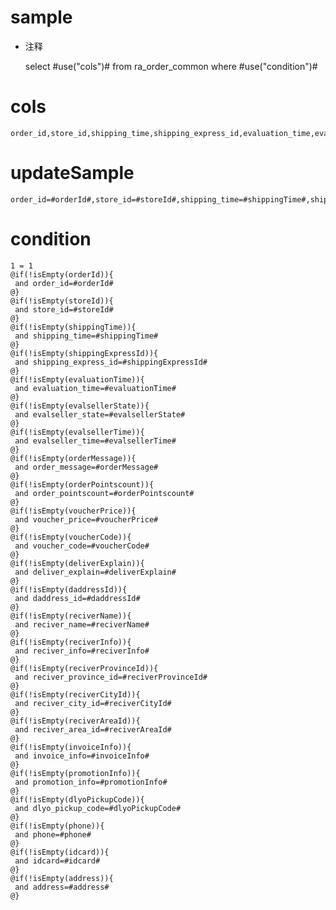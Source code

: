 sample
===
* 注释

	select #use("cols")# from ra_order_common  where  #use("condition")#

cols
===
	order_id,store_id,shipping_time,shipping_express_id,evaluation_time,evalseller_state,evalseller_time,order_message,order_pointscount,voucher_price,voucher_code,deliver_explain,daddress_id,reciver_name,reciver_info,reciver_province_id,reciver_city_id,reciver_area_id,invoice_info,promotion_info,dlyo_pickup_code,phone,idcard,address

updateSample
===
	
	order_id=#orderId#,store_id=#storeId#,shipping_time=#shippingTime#,shipping_express_id=#shippingExpressId#,evaluation_time=#evaluationTime#,evalseller_state=#evalsellerState#,evalseller_time=#evalsellerTime#,order_message=#orderMessage#,order_pointscount=#orderPointscount#,voucher_price=#voucherPrice#,voucher_code=#voucherCode#,deliver_explain=#deliverExplain#,daddress_id=#daddressId#,reciver_name=#reciverName#,reciver_info=#reciverInfo#,reciver_province_id=#reciverProvinceId#,reciver_city_id=#reciverCityId#,reciver_area_id=#reciverAreaId#,invoice_info=#invoiceInfo#,promotion_info=#promotionInfo#,dlyo_pickup_code=#dlyoPickupCode#,phone=#phone#,idcard=#idcard#,address=#address#

condition
===

	1 = 1  
	@if(!isEmpty(orderId)){
	 and order_id=#orderId#
	@}
	@if(!isEmpty(storeId)){
	 and store_id=#storeId#
	@}
	@if(!isEmpty(shippingTime)){
	 and shipping_time=#shippingTime#
	@}
	@if(!isEmpty(shippingExpressId)){
	 and shipping_express_id=#shippingExpressId#
	@}
	@if(!isEmpty(evaluationTime)){
	 and evaluation_time=#evaluationTime#
	@}
	@if(!isEmpty(evalsellerState)){
	 and evalseller_state=#evalsellerState#
	@}
	@if(!isEmpty(evalsellerTime)){
	 and evalseller_time=#evalsellerTime#
	@}
	@if(!isEmpty(orderMessage)){
	 and order_message=#orderMessage#
	@}
	@if(!isEmpty(orderPointscount)){
	 and order_pointscount=#orderPointscount#
	@}
	@if(!isEmpty(voucherPrice)){
	 and voucher_price=#voucherPrice#
	@}
	@if(!isEmpty(voucherCode)){
	 and voucher_code=#voucherCode#
	@}
	@if(!isEmpty(deliverExplain)){
	 and deliver_explain=#deliverExplain#
	@}
	@if(!isEmpty(daddressId)){
	 and daddress_id=#daddressId#
	@}
	@if(!isEmpty(reciverName)){
	 and reciver_name=#reciverName#
	@}
	@if(!isEmpty(reciverInfo)){
	 and reciver_info=#reciverInfo#
	@}
	@if(!isEmpty(reciverProvinceId)){
	 and reciver_province_id=#reciverProvinceId#
	@}
	@if(!isEmpty(reciverCityId)){
	 and reciver_city_id=#reciverCityId#
	@}
	@if(!isEmpty(reciverAreaId)){
	 and reciver_area_id=#reciverAreaId#
	@}
	@if(!isEmpty(invoiceInfo)){
	 and invoice_info=#invoiceInfo#
	@}
	@if(!isEmpty(promotionInfo)){
	 and promotion_info=#promotionInfo#
	@}
	@if(!isEmpty(dlyoPickupCode)){
	 and dlyo_pickup_code=#dlyoPickupCode#
	@}
	@if(!isEmpty(phone)){
	 and phone=#phone#
	@}
	@if(!isEmpty(idcard)){
	 and idcard=#idcard#
	@}
	@if(!isEmpty(address)){
	 and address=#address#
	@}
	
	